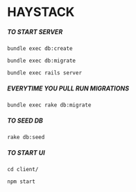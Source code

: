 # HAYSTACK


##### TO START SERVER
```bundle exec db:create```

```bundle exec db:migrate```

```bundle exec rails server```

##### EVERYTIME YOU PULL RUN MIGRATIONS

```bundle exec rake db:migrate```

##### TO SEED DB
```rake db:seed```

##### TO START UI
```cd client/```

```npm start```
